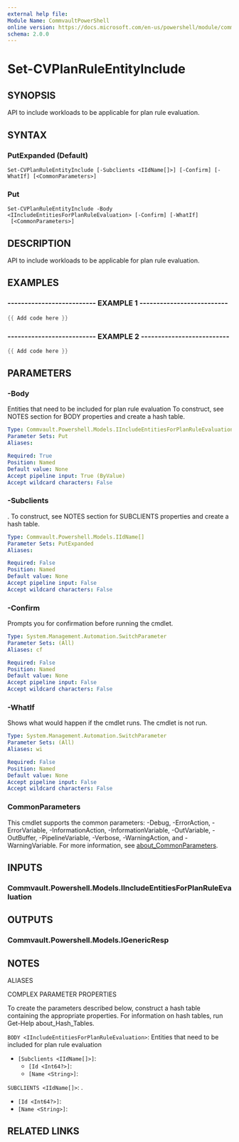 ```yaml
---
external help file:
Module Name: CommvaultPowerShell
online version: https://docs.microsoft.com/en-us/powershell/module/commvaultpowershell/set-cvplanruleentityinclude
schema: 2.0.0
---
```


# Set-CVPlanRuleEntityInclude

## SYNOPSIS
API to include workloads to be applicable for plan rule evaluation.

## SYNTAX

### PutExpanded (Default)
```
Set-CVPlanRuleEntityInclude [-Subclients <IIdName[]>] [-Confirm] [-WhatIf] [<CommonParameters>]
```

### Put
```
Set-CVPlanRuleEntityInclude -Body <IIncludeEntitiesForPlanRuleEvaluation> [-Confirm] [-WhatIf]
 [<CommonParameters>]
```

## DESCRIPTION
API to include workloads to be applicable for plan rule evaluation.

## EXAMPLES

### -------------------------- EXAMPLE 1 --------------------------
```powershell
{{ Add code here }}
```



### -------------------------- EXAMPLE 2 --------------------------
```powershell
{{ Add code here }}
```



## PARAMETERS

### -Body
Entities that need to be included for plan rule evaluation
To construct, see NOTES section for BODY properties and create a hash table.

```yaml
Type: Commvault.Powershell.Models.IIncludeEntitiesForPlanRuleEvaluation
Parameter Sets: Put
Aliases:

Required: True
Position: Named
Default value: None
Accept pipeline input: True (ByValue)
Accept wildcard characters: False
```

### -Subclients
.
To construct, see NOTES section for SUBCLIENTS properties and create a hash table.

```yaml
Type: Commvault.Powershell.Models.IIdName[]
Parameter Sets: PutExpanded
Aliases:

Required: False
Position: Named
Default value: None
Accept pipeline input: False
Accept wildcard characters: False
```

### -Confirm
Prompts you for confirmation before running the cmdlet.

```yaml
Type: System.Management.Automation.SwitchParameter
Parameter Sets: (All)
Aliases: cf

Required: False
Position: Named
Default value: None
Accept pipeline input: False
Accept wildcard characters: False
```

### -WhatIf
Shows what would happen if the cmdlet runs.
The cmdlet is not run.

```yaml
Type: System.Management.Automation.SwitchParameter
Parameter Sets: (All)
Aliases: wi

Required: False
Position: Named
Default value: None
Accept pipeline input: False
Accept wildcard characters: False
```

### CommonParameters
This cmdlet supports the common parameters: -Debug, -ErrorAction, -ErrorVariable, -InformationAction, -InformationVariable, -OutVariable, -OutBuffer, -PipelineVariable, -Verbose, -WarningAction, and -WarningVariable. For more information, see [about_CommonParameters](http://go.microsoft.com/fwlink/?LinkID=113216).

## INPUTS

### Commvault.Powershell.Models.IIncludeEntitiesForPlanRuleEvaluation

## OUTPUTS

### Commvault.Powershell.Models.IGenericResp

## NOTES

ALIASES

COMPLEX PARAMETER PROPERTIES

To create the parameters described below, construct a hash table containing the appropriate properties. For information on hash tables, run Get-Help about_Hash_Tables.


`BODY <IIncludeEntitiesForPlanRuleEvaluation>`: Entities that need to be included for plan rule evaluation
  - `[Subclients <IIdName[]>]`: 
    - `[Id <Int64?>]`: 
    - `[Name <String>]`: 

`SUBCLIENTS <IIdName[]>`: .
  - `[Id <Int64?>]`: 
  - `[Name <String>]`: 

## RELATED LINKS

